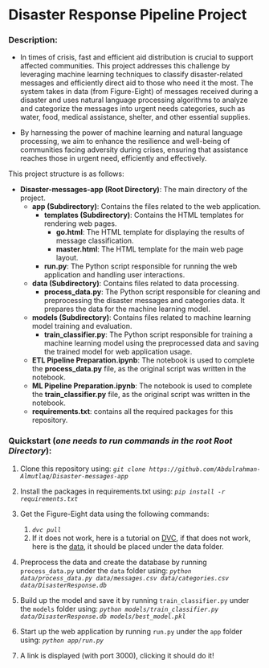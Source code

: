 # Disaster Response Pipeline Project

### Description:
- In times of crisis, fast and efficient aid distribution is crucial to support affected communities. This project addresses this challenge by leveraging machine learning techniques to classify disaster-related messages and efficiently direct aid to those who need it the most. The system takes in data (from Figure-Eight) of messages received during a disaster and uses natural language processing algorithms to analyze and categorize the messages into urgent needs categories, such as water, food, medical assistance, shelter, and other essential supplies. 

- By harnessing the power of machine learning and natural language processing, we aim to enhance the resilience and well-being of communities facing adversity during crises, ensuring that assistance reaches those in urgent need, efficiently and effectively.

 This project structure is as follows:
- **Disaster-messages-app (Root Directory)**: The main directory of the project.
    - **app (Subdirectory)**: Contains the files related to the web application.
        - **templates (Subdirectory)**: Contains the HTML templates for rendering web pages.
            - **go.html**: The HTML template for displaying the results of message classification.
            - **master.html**: The HTML template for the main web page layout.
        - **run.py**: The Python script responsible for running the web application and handling user interactions.
    - **data (Subdirectory)**: Contains files related to data processing.
        - **process_data.py**: The Python script responsible for cleaning and preprocessing the disaster messages and categories data. It prepares the data for the machine learning model.
    - **models (Subdirectory)**: Contains files related to machine learning model training and evaluation.
        - **train_classifier.py**: The Python script responsible for training a machine learning model using the preprocessed data and saving the trained model for web application usage.
    - **ETL Pipeline Preparation.ipynb**: The notebook is used to complete the **process_data.py** file, as the original script was written in the notebook.
    - **ML Pipeline Preparation.ipynb**: The notebook is used to complete the **train_classifier.py** file, as the original script was written in the notebook.
    - **requirements.txt**: contains all the required packages for this repository.

### Quickstart (*one needs to run commands in the root Root Directory*):

1. Clone this repository using: *`git clone https://github.com/Abdulrahman-Almutlaq/Disaster-messages-app`* 

2. Install the packages in requirements.txt using: *`pip install -r requirements.txt`*

3. Get the Figure-Eight data using the following commands:
    1. *`dvc pull`*
    2. If it does not work, here is a tutorial on [DVC](https://www.youtube.com/watch?v=kLKBcPonMYw&ab_channel=DVCorg), if that does not work, here is the [data](https://drive.google.com/drive/u/1/folders/1f3OMLLD_Erpzb08YK2b9u1YBi9AjucYk), it should be placed under the data folder.

4. Preprocess the data and create the database by running `process_data.py` under the `data` folder using: *`python data/process_data.py data/messages.csv data/categories.csv data/DisasterResponse.db`*

5. Build up the model and save it by running `train_classifier.py` under the `models` folder using: *`python models/train_classifier.py data/DisasterResponse.db models/best_model.pkl`*

6. Start up the web  application by running `run.py` under the `app` folder using: *`python app/run.py`*

7. A link is displayed (with port 3000), clicking it should do it!

